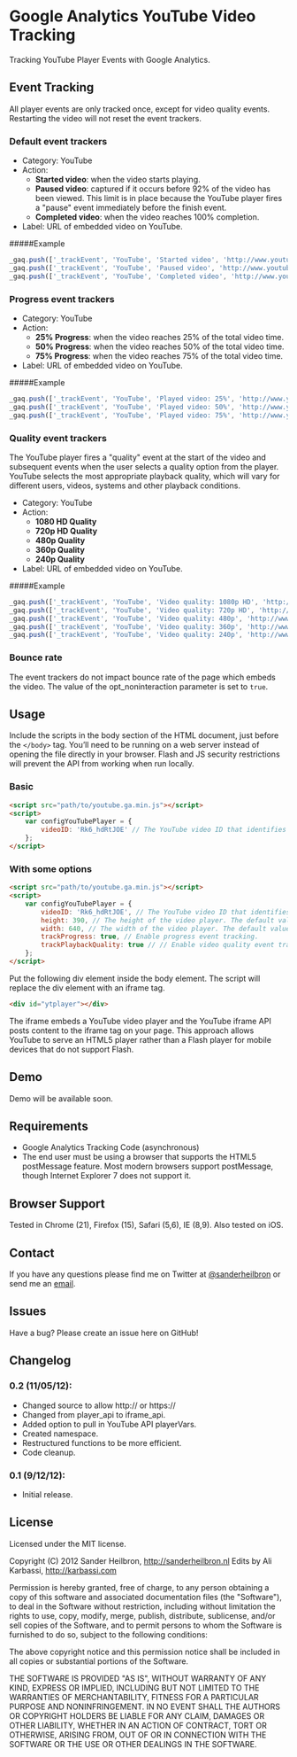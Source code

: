 # Google Analytics YouTube Video Tracking
Tracking YouTube Player Events with Google Analytics.

## Event Tracking
All player events are only tracked once, except for video quality events. Restarting the video will not reset the event trackers.

### Default event trackers
* Category: YouTube
* Action:
	* **Started video**: when the video starts playing.
	* **Paused video**: captured if it occurs before 92% of the video has been viewed. This limit is in place because the YouTube player fires a "pause" event immediately before the finish event.
	* **Completed video**: when the video reaches 100% completion.
* Label: URL of embedded video on YouTube.

#####Example
```js
_gaq.push(['_trackEvent', 'YouTube', 'Started video', 'http://www.youtube.com/watch?v=Rk6_hdRtJOE&feature=player_embedded', undefined, true]);
_gaq.push(['_trackEvent', 'YouTube', 'Paused video', 'http://www.youtube.com/watch?v=Rk6_hdRtJOE&feature=player_embedded', undefined, true]);
_gaq.push(['_trackEvent', 'YouTube', 'Completed video', 'http://www.youtube.com/watch?v=Rk6_hdRtJOE&feature=player_embedded', undefined, true]);
```
### Progress event trackers

* Category: YouTube
* Action:
	* **25% Progress**: when the video reaches 25% of the total video time.
	* **50% Progress**: when the video reaches 50% of the total video time.
	* **75% Progress**: when the video reaches 75% of the total video time.
* Label: URL of embedded video on YouTube.

#####Example
```js
_gaq.push(['_trackEvent', 'YouTube', 'Played video: 25%', 'http://www.youtube.com/watch?v=Rk6_hdRtJOE&feature=player_embedded', undefined, true]);
_gaq.push(['_trackEvent', 'YouTube', 'Played video: 50%', 'http://www.youtube.com/watch?v=Rk6_hdRtJOE&feature=player_embedded', undefined, true]);
_gaq.push(['_trackEvent', 'YouTube', 'Played video: 75%', 'http://www.youtube.com/watch?v=Rk6_hdRtJOE&feature=player_embedded', undefined, true]);
```

### Quality event trackers
The YouTube player fires a "quality" event at the start of the video and subsequent events when the user selects a quality option from the player. YouTube selects the most appropriate playback quality, which will vary for different users, videos, systems and other playback conditions.

* Category: YouTube
* Action:
	* **1080 HD Quality**
	* **720p HD Quality**
	* **480p Quality**
	* **360p Quality**
	* **240p Quality**
* Label: URL of embedded video on YouTube.

#####Example
```js
_gaq.push(['_trackEvent', 'YouTube', 'Video quality: 1080p HD', 'http://www.youtube.com/watch?v=Rk6_hdRtJOE&feature=player_embedded', undefined, true]);
_gaq.push(['_trackEvent', 'YouTube', 'Video quality: 720p HD', 'http://www.youtube.com/watch?v=Rk6_hdRtJOE&feature=player_embedded', undefined, true]);
_gaq.push(['_trackEvent', 'YouTube', 'Video quality: 480p', 'http://www.youtube.com/watch?v=Rk6_hdRtJOE&feature=player_embedded', undefined, true]);
_gaq.push(['_trackEvent', 'YouTube', 'Video quality: 360p', 'http://www.youtube.com/watch?v=Rk6_hdRtJOE&feature=player_embedded', undefined, true]);
_gaq.push(['_trackEvent', 'YouTube', 'Video quality: 240p', 'http://www.youtube.com/watch?v=Rk6_hdRtJOE&feature=player_embedded', undefined, true]);
```

### Bounce rate
The event trackers do not impact bounce rate of the page which embeds the video. The value of the opt_noninteraction parameter is set to `true`.


## Usage
Include the scripts in the body section of the HTML document, just before the `</body>` tag. You’ll need to be running on a web server instead of opening the file directly in your browser. Flash and JS security restrictions will prevent the API from working when run locally.

### Basic
```html
<script src="path/to/youtube.ga.min.js"></script>
<script>
	var configYouTubePlayer = {
		videoID: 'Rk6_hdRtJOE' // The YouTube video ID that identifies the video that the player will load.
	};	
</script>
```	
### With some options
```html
<script src="path/to/youtube.ga.min.js"></script>
<script>
	var configYouTubePlayer = {
		videoID: 'Rk6_hdRtJOE', // The YouTube video ID that identifies the video that the player will load.
		height: 390, // The height of the video player. The default value is 390.
		width: 640, // The width of the video player. The default value is 640.
		trackProgress: true, // Enable progress event tracking.
		trackPlaybackQuality: true // // Enable video quality event tracking.
	};
</script>	
```

Put the following div element inside the body element. The script will replace the div element with an iframe tag.
```html
<div id="ytplayer"></div>
```	
The iframe embeds a YouTube video player and the YouTube iframe API posts content to the iframe tag on your page. This approach allows YouTube to serve an HTML5 player rather than a Flash player for mobile devices that do not support Flash.

## Demo
Demo will be available soon.

## Requirements
* Google Analytics Tracking Code (asynchronous)
* The end user must be using a browser that supports the HTML5 postMessage feature. Most modern browsers support postMessage, though Internet Explorer 7 does not support it.

## Browser Support
Tested in Chrome (21), Firefox (15), Safari (5,6), IE (8,9). Also tested on iOS.

## Contact
If you have any questions please find me on Twitter at [@sanderheilbron](http://twitter.com/sanderheilbron) or send me an [email](mailto:sanderheilbron@gmail.com). 

## Issues
Have a bug? Please create an issue here on GitHub!

## Changelog
### 0.2 (11/05/12):
 - Changed source to allow http:// or https://
 - Changed from player_api to iframe_api.
 - Added option to pull in YouTube API playerVars.
 - Created namespace.
 - Restructured functions to be more efficient.
 - Code cleanup.

### 0.1 (9/12/12): 
 - Initial release.

## License
Licensed under the MIT license.

Copyright (C) 2012 Sander Heilbron, http://sanderheilbron.nl
Edits by Ali Karbassi, http://karbassi.com

Permission is hereby granted, free of charge, to any person obtaining a copy
of this software and associated documentation files (the "Software"), to deal
in the Software without restriction, including without limitation the rights
to use, copy, modify, merge, publish, distribute, sublicense, and/or sell
copies of the Software, and to permit persons to whom the Software is
furnished to do so, subject to the following conditions:

The above copyright notice and this permission notice shall be included in
all copies or substantial portions of the Software.

THE SOFTWARE IS PROVIDED "AS IS", WITHOUT WARRANTY OF ANY KIND, EXPRESS OR
IMPLIED, INCLUDING BUT NOT LIMITED TO THE WARRANTIES OF MERCHANTABILITY,
FITNESS FOR A PARTICULAR PURPOSE AND NONINFRINGEMENT. IN NO EVENT SHALL THE
AUTHORS OR COPYRIGHT HOLDERS BE LIABLE FOR ANY CLAIM, DAMAGES OR OTHER
LIABILITY, WHETHER IN AN ACTION OF CONTRACT, TORT OR OTHERWISE, ARISING FROM,
OUT OF OR IN CONNECTION WITH THE SOFTWARE OR THE USE OR OTHER DEALINGS IN
THE SOFTWARE.